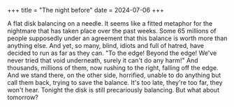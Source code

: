 +++
title = "The night before"
date = 2024-07-06
+++

A flat disk balancing on a needle. It seems like a fitted metaphor for the nightmare that has taken place over the past weeks. Some 65 millions of people supposedly under an agreement that this balance is worth more than anything else. And yet, so many, blind, idiots and full of hatred, have decided to run as far as they can. "To the edge! Beyond the edge! We've never tried that void underneath, surely it can't do any harm!" And thousands, millions of them, now rushing to the right, falling off the edge. And we stand there, on the other side, horrified, unable to do anything but call them back, trying to save the balance. It's too late, they're too far, they won't hear. Tonight the disk is still precariously balancing. But what about tomorrow?
